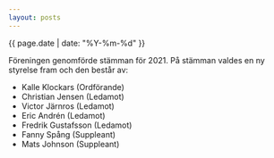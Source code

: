```yaml
---
layout: posts
---
```

{{ page.date | date: "%Y-%m-%d" }}

Föreningen genomförde stämman för 2021. På stämman valdes en ny styrelse fram och den består av:
- Kalle Klockars (Ordförande)
- Christian Jensen (Ledamot)
- Victor Järnros (Ledamot)
- Eric Andrén (Ledamot)
- Fredrik Gustafsson (Ledamot)
- Fanny Spång (Suppleant)
- Mats Johnson (Suppleant)
